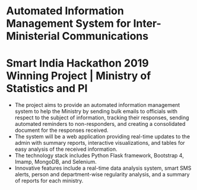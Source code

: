 # Automated Information Management System for Inter-Ministerial Communications

# Smart India Hackathon 2019 Winning Project | Ministry of Statistics and PI 

- The project aims to provide an automated information management system to help the Ministry by sending bulk emails to officials with respect to the subject of information, tracking their responses, sending automated reminders to non-responders, and creating a consolidated document for the responses received. 
- The system will be a web application providing real-time updates to the admin with summary reports, interactive visualizations, and tables for easy analysis of the received information. 
- The technology stack includes Python Flask framework, Bootstrap 4, Imamp, MongoDB, and Selenium. 
- Innovative features include a real-time data analysis system, smart SMS alerts, person and department-wise regularity analysis, and a summary of reports for each ministry.

